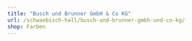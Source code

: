 ```yaml
---
title: "Busch und Brunner GmbH & Co KG"
url: /schwaebisch-hall/busch-und-brunner-gmbh-und-co-kg/
shop: Farben
---
```

